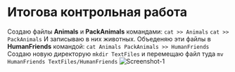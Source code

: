 # Итогова контрольная работа

Создаю файлы **Animals** и **PackAnimals** командами:
	 `cat >> Animals`
	 `cat >> PackAnimals`
	 И записываю в них животных.
Объеденяю эти файлы в **HumanFriends** командой:
	`cat Animals PackAnimals >> HumanFriends`
Создаю новую директорую `mkdir TextFiles`
и перемещаю файл туда `mv HumanFriends TextFiles/HumanFriends`
![Screenshot-1](~/ControlGB/Images/Screen1.png)
